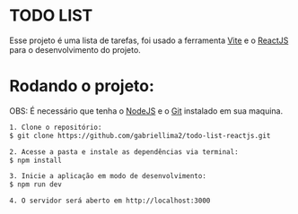 <h1>TODO LIST</h1>

Esse projeto é uma lista de tarefas, foi usado a ferramenta [Vite](https://vitejs.dev) e o [ReactJS](https://pt-br.reactjs.org) para o desenvolvimento do projeto.

# Rodando o projeto:
OBS: É necessário que tenha o [NodeJS](https://nodejs.org/en/) e o [Git](https://git-scm.com) instalado em sua maquina.

```bash 
1. Clone o repositório:
$ git clone https://github.com/gabriellima2/todo-list-reactjs.git

2. Acesse a pasta e instale as dependências via terminal:
$ npm install

3. Inicie a aplicação em modo de desenvolvimento:
$ npm run dev

4. O servidor será aberto em http://localhost:3000
```
